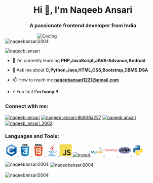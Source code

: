 <h1 align="center">Hi 👋, I'm Naqeeb Ansari</h1>
<h3 align="center">A passionate frontend developer from India</h3>
<img align="right" alt="Coding" width="400" src="https://cdn.dribbble.com/users/926537/screenshots/4502924/python-2.gif">

<p align="left"> <img src="https://komarev.com/ghpvc/?username=naqeebansari2004&label=Profile%20views&color=0e75b6&style=flat" alt="naqeebansari2004" /> </p>

<p align="left"> <a href="https://twitter.com/naqeeb-ansari" target="blank"><img src="https://img.shields.io/twitter/follow/naqeeb-ansari?logo=twitter&style=for-the-badge" alt="naqeeb-ansari" /></a> </p>

- 🌱 I’m currently learning **PHP,JavaScript,JAVA-Advance,Android**

- 💬 Ask me about **C,Python,Java,HTML,CSS,Bootstrap,DBMS,DSA**

- 📫 How to reach me **naqeebansari1221@gmail.com**

- ⚡ Fun fact **I'm funny.!!**

<h3 align="left">Connect with me:</h3>
<p align="left">
<a href="https://twitter.com/naqeeb-ansari" target="blank"><img align="center" src="https://raw.githubusercontent.com/rahuldkjain/github-profile-readme-generator/master/src/images/icons/Social/twitter.svg" alt="naqeeb-ansari" height="30" width="40" /></a>
<a href="https://linkedin.com/in/naqeeb-ansari-8b908a257" target="blank"><img align="center" src="https://raw.githubusercontent.com/rahuldkjain/github-profile-readme-generator/master/src/images/icons/Social/linked-in-alt.svg" alt="naqeeb-ansari-8b908a257" height="30" width="40" /></a>
<a href="https://fb.com/naqeeb ansari" target="blank"><img align="center" src="https://raw.githubusercontent.com/rahuldkjain/github-profile-readme-generator/master/src/images/icons/Social/facebook.svg" alt="naqeeb ansari" height="30" width="40" /></a>
<a href="https://instagram.com/naqeeb_ansari_2002" target="blank"><img align="center" src="https://raw.githubusercontent.com/rahuldkjain/github-profile-readme-generator/master/src/images/icons/Social/instagram.svg" alt="naqeeb_ansari_2002" height="30" width="40" /></a>
</p>

<h3 align="left">Languages and Tools:</h3>
<p align="left"> <a href="https://www.cprogramming.com/" target="_blank" rel="noreferrer"> <img src="https://raw.githubusercontent.com/devicons/devicon/master/icons/c/c-original.svg" alt="c" width="40" height="40"/> </a> <a href="https://www.w3schools.com/css/" target="_blank" rel="noreferrer"> <img src="https://raw.githubusercontent.com/devicons/devicon/master/icons/css3/css3-original-wordmark.svg" alt="css3" width="40" height="40"/> </a> <a href="https://www.w3.org/html/" target="_blank" rel="noreferrer"> <img src="https://raw.githubusercontent.com/devicons/devicon/master/icons/html5/html5-original-wordmark.svg" alt="html5" width="40" height="40"/> </a> <a href="https://www.java.com" target="_blank" rel="noreferrer"> <img src="https://raw.githubusercontent.com/devicons/devicon/master/icons/java/java-original.svg" alt="java" width="40" height="40"/> </a> <a href="https://developer.mozilla.org/en-US/docs/Web/JavaScript" target="_blank" rel="noreferrer"> <img src="https://raw.githubusercontent.com/devicons/devicon/master/icons/javascript/javascript-original.svg" alt="javascript" width="40" height="40"/> </a> <a href="https://www.microsoft.com/en-us/sql-server" target="_blank" rel="noreferrer"> <img src="https://www.svgrepo.com/show/303229/microsoft-sql-server-logo.svg" alt="mssql" width="40" height="40"/> </a> <a href="https://www.mysql.com/" target="_blank" rel="noreferrer"> <img src="https://raw.githubusercontent.com/devicons/devicon/master/icons/mysql/mysql-original-wordmark.svg" alt="mysql" width="40" height="40"/> </a> <a href="https://www.oracle.com/" target="_blank" rel="noreferrer"> <img src="https://raw.githubusercontent.com/devicons/devicon/master/icons/oracle/oracle-original.svg" alt="oracle" width="40" height="40"/> </a> <a href="https://www.php.net" target="_blank" rel="noreferrer"> <img src="https://raw.githubusercontent.com/devicons/devicon/master/icons/php/php-original.svg" alt="php" width="40" height="40"/> </a> <a href="https://www.python.org" target="_blank" rel="noreferrer"> <img src="https://raw.githubusercontent.com/devicons/devicon/master/icons/python/python-original.svg" alt="python" width="40" height="40"/> </a> </p>

<p><img align="left" src="https://github-readme-stats.vercel.app/api/top-langs?username=naqeebansari2004&show_icons=true&locale=en&layout=compact" alt="naqeebansari2004" /></p>

<p>&nbsp;<img align="center" src="https://github-readme-stats.vercel.app/api?username=naqeebansari2004&show_icons=true&locale=en" alt="naqeebansari2004" /></p>

<p><img align="center" src="https://github-readme-streak-stats.herokuapp.com/?user=naqeebansari2004&" alt="naqeebansari2004" /></p>
